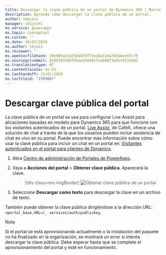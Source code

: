```yaml
---
title: Descargar la clave pública de un portal de Dynamics 365 | MicrosoftDocs
description: Aprenda cómo descargar la clave pública de un portal.
author: sbmjais
manager: shujoshi
ms.service: powerapps
ms.topic: conceptual
ms.custom: ''
ms.date: 10/07/2019
ms.author: shjais
ms.reviewer: ''
ms.openlocfilehash: 39e909acb325bd870f73e16a72da78b4bec07c79
ms.sourcegitcommit: 8185f87dddf05ee256491feab9873e9143535e02
ms.translationtype: HT
ms.contentlocale: es-ES
ms.lasthandoff: 11/01/2019
ms.locfileid: "2709867"
---
```

# <a name="download-public-key-of-portal"></a>Descargar clave pública del portal

La clave pública de un portal se usa para configurar Live Assist para alicaciones basadas en modelo para Dynamics 365 para que funcione con los visitantes autenticados de un portal. [Live Assist](https://www.cafex.com/en/products/live-assist-dynamics-365/), de CafeX, ofrece una solución de chat a través de la que los usuarios pueden incluir asistencia de chat en vivo en su portal. Puede encontrar más información sobre cómo usar la clave pública para incluir un chat en un portal en: [Visitantes autenticados en el portal para clientes de Dynamics](https://www.liveassistfor365.com/en/support/authenticated-visitors-in-the-dynamics-customer-portal/).

1. Abra [Centro de administración de Portales de PowerApps](admin-overview.md).

2.  Vaya a **Acciones del portal** > **Obtener clave pública**. Aparecerá la clave.

    > [!div class=mx-imgBorder]
    > ![Obtener clave pública de un portal](../media/get-public-key.png "Obtener clave pública de un portal")

3.  Seleccione **Descargar como texto** para descargar la clave en un archivo de texto.

También puede obtener la clave pública dirigiéndose a la dirección URL: `<portal_base_URL>/_ services/auth/publickey`. 

> [!NOTE]
> Si el portal se está aprovisionando actualmente o la instalación del paquete no ha finalizado en la organización, se mostrará un error si intenta descargar la clave pública. Debe esperar hasta que se complete el aprovisionamiento del portal y esté en funcionamiento.
